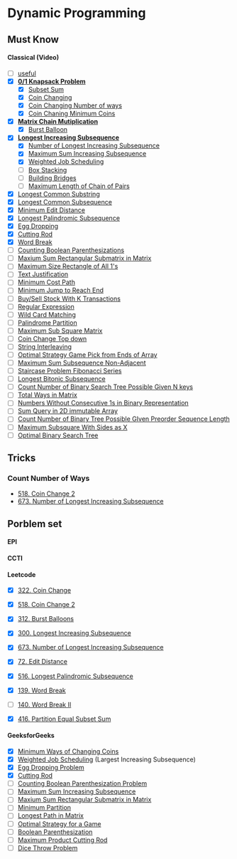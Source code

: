 # Dynamic Programming 

## Must Know
#### Classical (Video)
- [ ] [useful](https://people.cs.clemson.edu/~bcdean/dp_practice/)
- [x] **[0/1 Knapsack Problem](https://www.youtube.com/watch?v=8LusJS5-AGo&index=1&list=PLrmLmBdmIlpsHaNTPP_jHHDx_os9ItYXr)**
    - [x] [Subset Sum](https://www.youtube.com/watch?v=s6FhG--P7z0&list=PLrmLmBdmIlpsHaNTPP_jHHDx_os9ItYXr&index=4)
    - [x] [Coin Changing](https://www.youtube.com/watch?v=NJasGk)
    - [x] [Coin Changing Number of ways](https://www.youtube.com/watch?v=_fgjrs570YE&index=10&list=PLrmLmBdmIlpsHaNTPP_jHHDx_os9ItYXr)
    - [x] [Coin Chaning Minimum Coins](https://www.youtube.com/watch?v=NJasGk)
- [x] **[Matrix Chain Mutiplication](https://www.youtube.com/watch?v=vgLJZMUfnsU&list=PLrmLmBdmIlpsHaNTPP_jHHDx_os9ItYXr&index=3)**
    - [x] [Burst Balloon](https://www.youtube.com/watch?v=IFNibRVgFBo&list=PLrmLmBdmIlpsHaNTPP_jHHDx_os9ItYXr&index=30)
- [x] **[Longest Increasing Subsequence](https://www.youtube.com/watch?v=CE2b_-XfVDk&index=7&list=PLrmLmBdmIlpsHaNTPP_jHHDx_os9ItYXr)**
    - [x] [Number of Longest Increasing Subsequence](https://www.youtube.com/watch?v=SFCiuIJu17Y)
    - [x] [Maximum Sum Increasing Subsequence](https://www.youtube.com/watch?v=99ssGWhLPUE&list=PLrmLmBdmIlpsHaNTPP_jHHDx_os9ItYXr&index=28)
    - [x] [Weighted Job Scheduling](https://www.youtube.com/watch?v=cr6Ip0J9izc&list=PLrmLmBdmIlpsHaNTPP_jHHDx_os9ItYXr&index=12)
    - [ ] [Box Stacking](https://www.youtube.com/watch?v=9mod_xRB-O0&index=23&list=PLrmLmBdmIlpsHaNTPP_jHHDx_os9ItYXr)
    - [ ] [Building Bridges](https://www.youtube.com/watch?v=w6tSmS86C4w)
    - [ ] [Maximum Length of Chain of Pairs](https://www.youtube.com/watch?v=v-HIXptqM3Q)
- [x] [Longest Common Substring](https://www.youtube.com/watch?v=BysNXJHzCEs&index=16&list=PLrmLmBdmIlpsHaNTPP_jHHDx_os9ItYXr)
- [x] [Longest Common Subsequence](https://www.youtube.com/watch?v=NnD96abizww&index=2&list=PLrmLmBdmIlpsHaNTPP_jHHDx_os9ItYXr)
- [x] [Minimum Edit Distance](https://www.youtube.com/watch?v=We3YDTzNXEk&list=PLrmLmBdmIlpsHaNTPP_jHHDx_os9ItYXr&index=8)
- [x] [Longest Palindromic Subsequence](https://www.youtube.com/watch?v=_nCsPn7_OgI&index=9&list=PLrmLmBdmIlpsHaNTPP_jHHDx_os9ItYXr)
- [x] [Egg Dropping](https://www.youtube.com/watch?v=3hcaVyX00_4&index=13&list=PLrmLmBdmIlpsHaNTPP_jHHDx_os9ItYXr)
- [x] [Cutting Rod](https://www.youtube.com/watch?v=IRwVmTmN6go&index=14&list=PLrmLmBdmIlpsHaNTPP_jHHDx_os9ItYXr)
- [x] [Word Break](https://www.youtube.com/watch?v=WepWFGxiwRs&list=PLrmLmBdmIlpsHaNTPP_jHHDx_os9ItYXr&index=19)
- [ ] [Counting Boolean Parenthesizations](https://www.youtube.com/watch?v=oyj9tRZhmis)
- [ ] [Maxium Sum Rectangular Submatrix in Matrix](https://www.youtube.com/watch?v=yCQN096CwWM&index=15&list=PLrmLmBdmIlpsHaNTPP_jHHDx_os9ItYXr)
- [ ] [Maximum Size Rectangle of All 1's](https://www.youtube.com/watch?v=g8bSdXCG-lA&list=PLrmLmBdmIlpsHaNTPP_jHHDx_os9ItYXr&index=17)
- [ ] [Text Justification](https://www.youtube.com/watch?v=RORuwHiblPc&index=18&list=PLrmLmBdmIlpsHaNTPP_jHHDx_os9ItYXr)
- [ ] [Minimum Cost Path](https://www.youtube.com/watch?v=lBRtnuxg-gU&list=PLrmLmBdmIlpsHaNTPP_jHHDx_os9ItYXr&index=20)
- [ ] [Minimum Jump to Reach End](https://www.youtube.com/watch?v=cETfFsSTGJI&list=PLrmLmBdmIlpsHaNTPP_jHHDx_os9ItYXr&index=21)
- [ ] [Buy/Sell Stock With K Transactions](https://www.youtube.com/watch?v=oDhu5uGq_ic&index=22&list=PLrmLmBdmIlpsHaNTPP_jHHDx_os9ItYXr)
- [ ] [Regular Expression](https://www.youtube.com/watch?v=l3hda49XcDE&index=24&list=PLrmLmBdmIlpsHaNTPP_jHHDx_os9ItYXr)
- [ ] [Wild Card Matching](https://www.youtube.com/watch?v=3ZDZ-N0EPV0&index=25&list=PLrmLmBdmIlpsHaNTPP_jHHDx_os9ItYXr)
- [ ] [Palindrome Partition](https://www.youtube.com/watch?v=lDYIvtBVmgo&list=PLrmLmBdmIlpsHaNTPP_jHHDx_os9ItYXr&index=26)
- [ ] [Maximum Sub Square Matrix](https://www.youtube.com/watch?v=_Lf1looyJMU&index=29&list=PLrmLmBdmIlpsHaNTPP_jHHDx_os9ItYXr)
- [ ] [Coin Change Top down](https://www.youtube.com/watch?v=Kf_M7RdHr1M&index=31&list=PLrmLmBdmIlpsHaNTPP_jHHDx_os9ItYXr)
- [ ] [String Interleaving](https://www.youtube.com/watch?v=ih2OZ9-M3OM&list=PLrmLmBdmIlpsHaNTPP_jHHDx_os9ItYXr&index=32)
- [ ] [Optimal Strategy Game Pick from Ends of Array](https://www.youtube.com/watch?v=WxpIHvsu1RI&list=PLrmLmBdmIlpsHaNTPP_jHHDx_os9ItYXr&index=33)
- [ ] [Maximum Sum Subsequence Non-Adjacent](https://www.youtube.com/watch?v=UtGtF6nc35g&index=34&list=PLrmLmBdmIlpsHaNTPP_jHHDx_os9ItYXr)
- [ ] [Staircase Problem Fibonacci Series](https://www.youtube.com/watch?v=CFQk7OQO_xM&list=PLrmLmBdmIlpsHaNTPP_jHHDx_os9ItYXr&index=35)
- [ ] [Longest Bitonic Subsequence](https://www.youtube.com/watch?v=TWHytKnOPaQ&list=PLrmLmBdmIlpsHaNTPP_jHHDx_os9ItYXr&index=36)
- [ ] [Count Number of Binary Search Tree Possible Given N keys](https://www.youtube.com/watch?v=YDf982Lb84o&list=PLrmLmBdmIlpsHaNTPP_jHHDx_os9ItYXr&index=37)
- [ ] [Total Ways in Matrix](https://www.youtube.com/watch?v=GO5QHC_BmvM&index=38&list=PLrmLmBdmIlpsHaNTPP_jHHDx_os9ItYXr)
- [ ] [Numbers Without Consecutive 1s in Binary Representation](https://www.youtube.com/watch?v=a9-NtLIs1Kk&list=PLrmLmBdmIlpsHaNTPP_jHHDx_os9ItYXr&index=39)
- [ ] [Sum Query in 2D immutable Array](https://www.youtube.com/watch?v=PwDqpOMwg6U&index=40&list=PLrmLmBdmIlpsHaNTPP_jHHDx_os9ItYXr)
- [ ] [Count Number of Binary Tree Possible GIven Preorder Sequence Length](https://www.youtube.com/watch?v=RUB5ZPfKcnY&index=41&list=PLrmLmBdmIlpsHaNTPP_jHHDx_os9ItYXr)
- [ ] [Maximum Subsquare With Sides as X](https://www.youtube.com/watch?v=vi_1eHCsR9A&list=PLrmLmBdmIlpsHaNTPP_jHHDx_os9ItYXr&index=42)
- [ ] [Optimal Binary Search Tree](https://www.youtube.com/watch?v=hgA4xxlVvfQ&index=5&list=PLrmLmBdmIlpsHaNTPP_jHHDx_os9ItYXr)

## Tricks
### Count Number of Ways
- [518. Coin Change 2](https://leetcode.com/problems/coin-change-2/description/)
- [673. Number of Longest Increasing Subsequence](https://leetcode.com/problems/number-of-longest-increasing-subsequence/description/)

## Porblem set

#### EPI

#### CCTI

#### Leetcode
- [x] [322. Coin Change](https://leetcode.com/problems/coin-change/description/)
- [x] [518. Coin Change 2](https://leetcode.com/problems/coin-change-2/description/)
- [x] [312. Burst Balloons](https://leetcode.com/problems/burst-balloons/description/)
- [x] [300. Longest Increasing Subsequence](https://leetcode.com/problems/longest-increasing-subsequence/description/)
- [x] [673. Number of Longest Increasing Subsequence](https://leetcode.com/problems/number-of-longest-increasing-subsequence/description/)
- [x] [72. Edit Distance](https://leetcode.com/problems/edit-distance/description/)
- [x] [516. Longest Palindromic Subsequence](https://leetcode.com/problems/longest-palindromic-subsequence/discuss/)
- [x] [139. Word Break](https://leetcode.com/problems/word-break/description/)
- [ ] [140. Word Break II ](https://leetcode.com/problems/word-break-ii/description/)
- [x] [416. Partition Equal Subset Sum](https://leetcode.com/problems/partition-equal-subset-sum/description/)


#### GeeksforGeeks
- [x] [Minimum Ways of Changing Coins](http://www.geeksforgeeks.org/find-minimum-number-of-coins-that-make-a-change/)
- [x] [Weighted Job Scheduling](http://www.geeksforgeeks.org/weighted-job-scheduling/) (Largest Increasing Subsequence)
- [x] [Egg Dropping Problem](http://www.geeksforgeeks.org/dynamic-programming-set-11-egg-dropping-puzzle/)
- [x] [Cutting Rod](http://www.geeksforgeeks.org/dynamic-programming-set-13-cutting-a-rod/)
- [ ] [Counting Boolean Parenthesization Problem](http://www.geeksforgeeks.org/dynamic-programming-set-37-boolean-parenthesization-problem/)
- [ ] [Maximum Sum Increasing Subsequence](http://www.geeksforgeeks.org/dynamic-programming-set-14-maximum-sum-increasing-subsequence/)
- [ ] [Maxium Sum Rectangular Submatrix in Matrix](http://www.geeksforgeeks.org/dynamic-programming-set-27-max-sum-rectangle-in-a-2d-matrix/)
- [ ] [Minimum Partition](http://www.geeksforgeeks.org/partition-a-set-into-two-subsets-such-that-the-difference-of-subset-sums-is-minimum/)
- [ ] [Longest Path in Matrix](http://www.geeksforgeeks.org/find-the-longest-path-in-a-matrix-with-given-constraints/)
- [ ] [Optimal Strategy for a Game](http://www.geeksforgeeks.org/dynamic-programming-set-31-optimal-strategy-for-a-game/)
- [ ] [Boolean Parenthesization](http://www.geeksforgeeks.org/dynamic-programming-set-37-boolean-parenthesization-problem/)
- [ ] [Maximum Product Cutting Rod](http://www.geeksforgeeks.org/dynamic-programming-set-36-cut-a-rope-to-maximize-product/)
- [ ] [Dice Throw Problem](http://www.geeksforgeeks.org/dice-throw-problem/)
